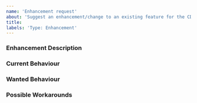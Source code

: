 ```yaml
---
name: 'Enhancement request'
about: 'Suggest an enhancement/change to an existing feature for the CDI Extension'
title:
labels: 'Type: Enhancement'
---
```


<!-- Please use markdown (https://guides.github.com/features/mastering-markdown/) semantics throughout the enhancement description. -->

### Enhancement Description

<!-- Please provide a description of the feature you envision. -->

### Current Behaviour

<!-- Please share the current behaviour of the CDI Extension around this topic, if applicable. -->

### Wanted Behaviour

<!-- Please described the desired outcome through the CDI Extension around the suggested enhancement. -->

### Possible Workarounds

<!-- If applicable, share any workarounds for the described enhancement. -->
